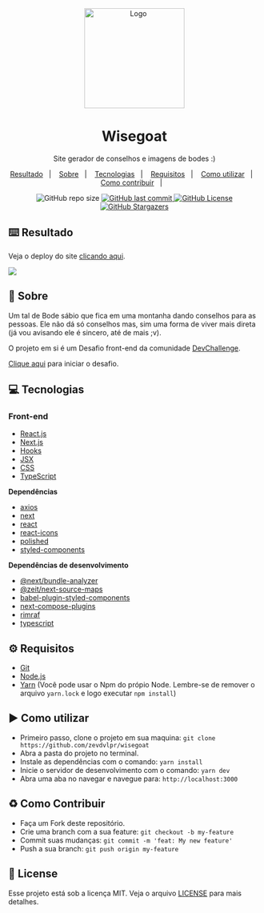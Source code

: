 <div align="center">
  <img src="https://media.discordapp.net/attachments/725525454160789606/735523606678995024/bodezinho.png?width=296&height=400" alt="Logo" width="200">
  <h1>Wisegoat</h1>
  <p>Site gerador de conselhos e imagens de bodes :)</p>
  <p>
    <a href="#keyboard-resultado">Resultado</a>&nbsp;&nbsp;&nbsp;|&nbsp;&nbsp;&nbsp;
    <a href="#page_with_curl-sobre">Sobre</a>&nbsp;&nbsp;&nbsp;|&nbsp;&nbsp;&nbsp;
    <a href="#computer-tecnologias">Tecnologias</a>&nbsp;&nbsp;&nbsp;|&nbsp;&nbsp;&nbsp;
    <a href="#gear-requisitos">Requisitos</a>&nbsp;&nbsp;&nbsp;|&nbsp;&nbsp;&nbsp;
    <a href="#arrow_forward-como-cutilizar">Como utilizar</a>&nbsp;&nbsp;&nbsp;|&nbsp;&nbsp;&nbsp;
    <a href="#recycle-como-contribuir">Como contribuir</a>&nbsp;&nbsp;&nbsp;|&nbsp;&nbsp;&nbsp;
  </p>
  <img src="https://img.shields.io/github/repo-size/zevdvlpr/wisegoat?color=72005F&style=flat-square" alt="GitHub repo size">
  <a href="https://github.com/zevdvlpr/wisegoat/commits/master">
    <img src="https://img.shields.io/github/last-commit/zevdvlpr/wisegoat?color=72005F&style=flat-square" alt="GitHub last commit">
  </a>
  <a href="https://github.com/zevdvlpr/wisegoat/tree/master/LICENSE">
    <img src="https://img.shields.io/github/license/zevdvlpr/wisegoat?color=72005F&label=license&style=flat-square" alt="GitHub License">
  </a>  
  <a href="https://github.com/zevdvlpr/wisegoat/stargazers">
    <img src="https://img.shields.io/github/stars/zevdvlpr/wisegoat?color=72005F&logo=github&style=flat-square" alt="GitHub Stargazers">
  </a>
</div>

## :keyboard: Resultado

Veja o deploy do site [clicando aqui](https://wisegoat-zevdvlpr.vercel.app).

<img src="https://cdn.discordapp.com/attachments/725525454160789606/736018784992886854/resultado.gif"/>

## :page_with_curl: Sobre

Um tal de Bode sábio que fica em uma montanha dando conselhos para as pessoas. Ele não dá só conselhos mas, sim uma forma de viver mais direta (já vou avisando ele é sincero, até de mais ;v).

O projeto em si é um Desafio front-end da comunidade [DevChallenge](https://discord.gg/yvYXhGj).

[Clique aqui](https://www.devchallenge.com.br/detail/5f14f8d5130a5d78f89d9640) para iniciar o desafio.

## :computer: Tecnologias

### Front-end

- [React.js](https://pt-br.reactjs.org/)
- [Next.js](https://nextjs.org/)
- [Hooks](https://pt-br.reactjs.org/docs/hooks-intro.html)
- [JSX](https://pt-br.reactjs.org/docs/introducing-jsx.html)
- [CSS](https://developer.mozilla.org/pt-BR/docs/Web/CSS)
- [TypeScript](https://www.typescriptlang.org)

**Dependências**

- [axios](https://github.com/axios/axios)
- [next](https://github.com/vercel/next.js)
- [react](https://github.com/facebook/react)
- [react-icons](https://github.com/react-icons/react-icons)
- [polished](https://github.com/styled-components/polished)
- [styled-components](https://github.com/styled-components/styled-components)

**Dependências de desenvolvimento**

- [@next/bundle-analyzer](https://github.com/vercel/next.js/tree/canary/packages/next-bundle-analyzer)
- [@zeit/next-source-maps](https://github.com/vercel/next-plugins/tree/master/packages/next-source-maps)
- [babel-plugin-styled-components](https://github.com/styled-components/babel-plugin-styled-components)
- [next-compose-plugins](https://github.com/cyrilwanner/next-compose-plugins)
- [rimraf](https://github.com/isaacs/rimraf)
- [typescript](https://github.com/microsoft/TypeScript)

## :gear: Requisitos

- [Git](https://git-scm.com/)
- [Node.js](https://node.js.org/)
- [Yarn](https://yarnpkg.com/) (Você pode usar o Npm do própio Node. Lembre-se de remover o arquivo `yarn.lock` e logo executar `npm install`)

## :arrow_forward: Como utilizar

- Primeiro passo, clone o projeto em sua maquina: `git clone https://github.com/zevdvlpr/wisegoat`
- Abra a pasta do projeto no terminal.
- Instale as dependências com o comando: `yarn install`
- Inicie o servidor de desenvolvimento com o comando: `yarn dev`
- Abra uma aba no navegar e navegue para: `http://localhost:3000`

## :recycle: Como Contribuir

- Faça um Fork deste repositório.
- Crie uma branch com a sua feature: `git checkout -b my-feature`
- Commit suas mudanças: `git commit -m 'feat: My new feature'`
- Push a sua branch: `git push origin my-feature`

## :customs: License

Esse projeto está sob a licença MIT. Veja o arquivo [LICENSE](https://github.com/zevdvlpr/wisegoat/tree/master/LICENSE) para mais detalhes.
